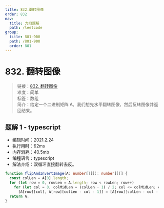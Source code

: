 ```yaml
---
title: 832.翻转图像
order: 832
nav:
  title: 力扣题解
  path: /leetcode
group:
  title: 801-900
  path: /801-900
  order: 801
---
```


# 832. 翻转图像

> 链接：[832. 翻转图像](https://leetcode-cn.com/problems/flipping-an-image/)  
> 难度：简单  
> 标签：数组  
> 简介：给定一个二进制矩阵 A，我们想先水平翻转图像，然后反转图像并返回结果。

## 题解 1 - typescript

- 编辑时间：2021.2.24
- 执行用时：92ms
- 内存消耗：40.5mb
- 编程语言：typescript
- 解法介绍：双循环直接翻转去反。

```typescript
function flipAndInvertImage(A: number[][]): number[][] {
  const colLen = A[0].length;
  for (let row = 0, rowLen = A.length; row < rowLen; row++)
    for (let col = 0, colMidLen = (colLen - 1) / 2; col <= colMidLen; col++)
      [A[row][col], A[row][colLen - col - 1]] = [A[row][colLen - col - 1] ^ 1, A[row][col] ^ 1];
  return A;
}
```
